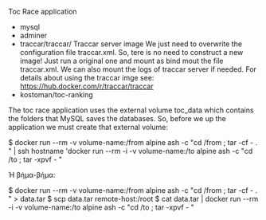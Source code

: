 Toc Race application 
- mysql
- adminer
- traccar/traccar/
    Traccar server image
    We just need to overwrite the configuration file traccar.xml. So, tere is no need to construct a new image!
    Just run a original one and mount as bind mout the file traccar.xml. We can also mount the logs of traccar server if needed.
    For details about using the traccar imge see:
    https://hub.docker.com/r/traccar/traccar 
- kostoman/toc-ranking

The toc race application uses the external volume toc_data which contains the folders that MySQL saves the databases. So, before we up the application we must create that external volume:

$ docker run --rm -v volume-name:/from alpine ash -c "cd /from ; tar -cf - . " | ssh hostname 'docker run --rm -i -v volume-name:/to alpine ash -c "cd /to ; tar -xpvf - " 

Ή βήμα-βήμα:

$ docker run --rm -v volume-name:/from alpine ash -c "cd /from ; tar -cf - . " > data.tar
$ scp data.tar remote-host:/root
$ cat data.tar | docker run --rm -i -v volume-name:/to alpine ash -c "cd /to ; tar -xpvf - "